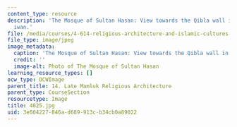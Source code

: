 ```yaml
---
content_type: resource
description: 'The Mosque of Sultan Hasan: View towards the Qibla wall in the main
  iwan.'
file: /media/courses/4-614-religious-architecture-and-islamic-cultures-fall-2002/3e604227846ad689913cb34cb0a89022_4025.jpg
file_type: image/jpeg
image_metadata:
  caption: 'The Mosque of Sultan Hasan: View towards the Qibla wall in the main iwan.'
  credit: ''
  image-alt: Photo of The Mosque of Sultan Hasan
learning_resource_types: []
ocw_type: OCWImage
parent_title: 14. Late Mamluk Religious Architecture
parent_type: CourseSection
resourcetype: Image
title: 4025.jpg
uid: 3e604227-846a-d689-913c-b34cb0a89022
---
```

